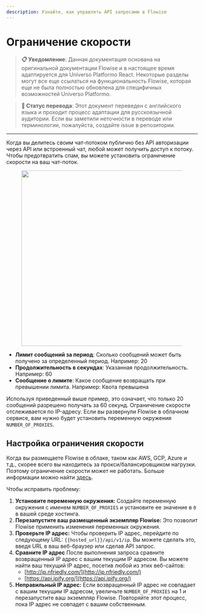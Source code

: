 ```yaml
---
description: Узнайте, как управлять API запросами в Flowise
---
```


# Ограничение скорости

> **📋 Уведомление**: Данная документация основана на оригинальной документации Flowise и в настоящее время адаптируется для Universo Platformo React. Некоторые разделы могут все еще ссылаться на функциональность Flowise, которая еще не была полностью обновлена для специфичных возможностей Universo Platformo.

> **🔄 Статус перевода**: Этот документ переведен с английского языка и проходит процесс адаптации для русскоязычной аудитории. Если вы заметили неточности в переводе или терминологии, пожалуйста, создайте issue в репозитории.

***

Когда вы делитесь своим чат-потоком публично без API авторизации через API или встроенный чат, любой может получить доступ к потоку. Чтобы предотвратить спам, вы можете установить ограничение скорости на ваш чат-поток.

<figure><img src="../.gitbook/assets/image (1) (1) (1) (1) (1) (1) (1) (1) (1) (1) (1) (1) (1) (1) (1) (1) (1) (1) (1) (1) (1) (1) (1) (1).png" alt="" width="462"><figcaption></figcaption></figure>

* **Лимит сообщений за период**: Сколько сообщений может быть получено за определенный период. Например: 20
* **Продолжительность в секундах**: Указанная продолжительность. Например: 60
* **Сообщение о лимите**: Какое сообщение возвращать при превышении лимита. Например: Квота превышена

Используя приведенный выше пример, это означает, что только 20 сообщений разрешено получать за 60 секунд. Ограничение скорости отслеживается по IP-адресу. Если вы развернули Flowise в облачном сервисе, вам нужно будет установить переменную окружения `NUMBER_OF_PROXIES`.

## Настройка ограничения скорости

Когда вы размещаете Flowise в облаке, таком как AWS, GCP, Azure и т.д., скорее всего вы находитесь за прокси/балансировщиком нагрузки. Поэтому ограничение скорости может не работать. Больше информации можно найти [здесь](https://github.com/express-rate-limit/express-rate-limit/wiki/Troubleshooting-Proxy-Issues).

Чтобы исправить проблему:

1. **Установите переменную окружения:** Создайте переменную окружения с именем `NUMBER_OF_PROXIES` и установите ее значение в `0` в вашей среде хостинга.
2. **Перезапустите ваш размещенный экземпляр Flowise:** Это позволит Flowise применить изменения переменных окружения.
3. **Проверьте IP адрес:** Чтобы проверить IP адрес, перейдите по следующему URL: `{{hosted_url}}/api/v1/ip`. Вы можете сделать это, введя URL в ваш веб-браузер или сделав API запрос.
4. **Сравните IP адрес** После выполнения запроса сравните возвращенный IP адрес с вашим текущим IP адресом. Вы можете найти ваш текущий IP адрес, посетив любой из этих веб-сайтов:
   * [http://ip.nfriedly.com/](http://ip.nfriedly.com/)
   * [https://api.ipify.org/](https://api.ipify.org/)
5. **Неправильный IP адрес:** Если возвращенный IP адрес не совпадает с вашим текущим IP адресом, увеличьте `NUMBER_OF_PROXIES` на 1 и перезапустите ваш экземпляр Flowise. Повторяйте этот процесс, пока IP адрес не совпадет с вашим собственным.
